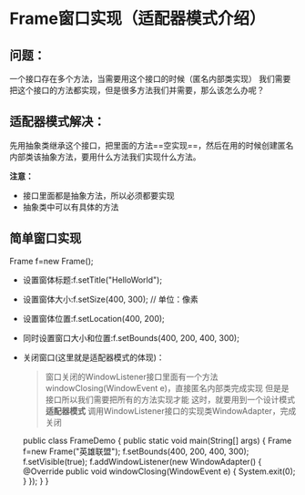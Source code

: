 Frame窗口实现（适配器模式介绍）
========================
##  问题：
一个接口存在多个方法，当需要用这个接口的时候（匿名内部类实现）
我们需要把这个接口的方法都实现，但是很多方法我们并需要，那么该怎么办呢？
##  适配器模式解决：
   先用抽象类继承这个接口，把里面的方法==空实现==，然后在用的时候创建匿名内部类该抽象方法，要用什么方法我们实现什么方法。

 **注意：**

  *  接口里面都是抽象方法，所以必须都要实现
  *  抽象类中可以有具体的方法


##  简单窗口实现

Frame f=new Frame();

* 设置窗体标题:f.setTitle("HelloWorld");
* 设置窗体大小:f.setSize(400, 300); // 单位：像素
* 设置窗体位置:f.setLocation(400, 200);
* 同时设置窗口大小和位置:f.setBounds(400, 200, 400, 300);
* 关闭窗口(这里就是适配器模式的体现)：
   > 窗口关闭的WindowListener接口里面有一个方法windowClosing(WindowEvent e)，直接匿名内部类完成实现
   > 但是是接口所以我们需要把所有的方法实现才能
   > 这时，就要用到一个设计模式**适配器模式**
   > 调用WindowListener接口的实现类WindowAdapter，完成关闭


    public class FrameDemo {
	public static void main(String[] args) {
		Frame f=new Frame("英雄联盟");
        f.setBounds(400, 200, 400, 300);
        f.setVisible(true);
        f.addWindowListener(new WindowAdapter() {
        	@Override
        	public void windowClosing(WindowEvent e) {
        		System.exit(0);
        	}
		});
	} }



